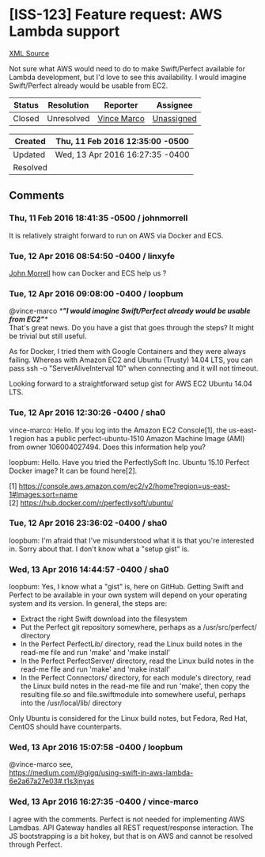 # [ISS-123] Feature request: AWS Lambda support

[XML Source](../xml/ISS-123.xml)
<p><p>Not sure what AWS would need to do to make Swift/Perfect available for Lambda development, but I'd love to see this availability.  I would imagine Swift/Perfect already would be usable from EC2.</p></p>





Status|Resolution|Reporter|Assignee
------|----------|--------|--------
Closed|Unresolved|[Vince Marco](vince-marco)|[Unassigned]($-1)





Created|Thu, 11 Feb 2016 12:35:00 -0500
-------|--------------
Updated|Wed, 13 Apr 2016 16:27:35 -0400
Resolved|


## Comments




### Thu, 11 Feb 2016 18:41:35 -0500 / johnmorrell 

<p><p>It is relatively straight forward to run on AWS via Docker and ECS.</p></p>


### Tue, 12 Apr 2016 08:54:50 -0400 / linxyfe 

<p><p><a href="http://jira.perfect.org:8080/secure/ViewProfile.jspa?name=johnmorrell" class="user-hover" rel="johnmorrell">John Morrell</a> how can Docker and ECS help us ?</p></p>


### Tue, 12 Apr 2016 09:08:00 -0400 / loopbum 

<p><p>@vince-marco <em>*<b>"I would imagine Swift/Perfect already would be usable from EC2"</b>*</em><br/>
That's great news. Do you have a gist that goes through the steps? It might be trivial but still useful.</p>

<p>As for Docker, I tried them with Google Containers and they were always failing. Whereas with Amazon EC2 and Ubuntu (Trusty) 14.04 LTS, you can pass ssh -o "ServerAliveInterval 10" when connecting and it will not timeout.</p>

<p>Looking forward to a straightforward setup gist for AWS EC2 Ubuntu 14.04 LTS.</p></p>


### Tue, 12 Apr 2016 12:30:26 -0400 / sha0 

<p>

<p>vince-marco: Hello. If you log into the Amazon EC2 Console<span class="error">&#91;1&#93;</span>, the us-east-1 region has a public perfect-ubuntu-1510 Amazon Machine Image (AMI) from owner 106004027494. Does this information help you?</p>

<p>loopbum: Hello.  Have you tried the PerfectlySoft Inc. Ubuntu 15.10 Perfect Docker image? It can be found here<span class="error">&#91;2&#93;</span>.</p>

<p><span class="error">&#91;1&#93;</span> <a href="https://console.aws.amazon.com/ec2/v2/home?region=us-east-1#Images:sort=name" class="external-link" rel="nofollow">https://console.aws.amazon.com/ec2/v2/home?region=us-east-1#Images:sort=name</a><br/>
<span class="error">&#91;2&#93;</span> <a href="https://hub.docker.com/r/perfectlysoft/ubuntu/" class="external-link" rel="nofollow">https://hub.docker.com/r/perfectlysoft/ubuntu/</a></p></p>


### Tue, 12 Apr 2016 23:36:02 -0400 / sha0 

<p><p>loopbum: I'm afraid that I've misunderstood what it is that you're interested in.  Sorry about that.  I don't know what a "setup gist" is.</p></p>


### Wed, 13 Apr 2016 14:44:57 -0400 / sha0 

<p><p>loopbum: Yes, I know what a "gist" is, here on GitHub.  Getting Swift and Perfect to be available in your own system will depend on your operating system and its version.  In general, the steps are:</p>
<ul class="alternate" type="square">
	<li>Extract the right Swift download into the filesystem</li>
	<li>Put the Perfect git repository somewhere, perhaps as a /usr/src/perfect/ directory</li>
	<li>In the Perfect PerfectLib/ directory, read the Linux build notes in the read-me file and run 'make' and 'make install'</li>
	<li>In the Perfect PerfectServer/ directory, read the Linux build notes in the read-me file and run 'make' and 'make install'</li>
	<li>In the Perfect Connectors/ directory, for each module's directory, read the Linux build notes in the read-me file and run 'make', then copy the resulting file.so and file.swiftmodule into somewhere useful, perhaps into the /usr/local/lib/ directory</li>
</ul>


<p>Only Ubuntu is considered for the Linux build notes, but Fedora, Red Hat, CentOS should have counterparts.</p></p>


### Wed, 13 Apr 2016 15:07:58 -0400 / loopbum 

<p><p>@vince-marco see,<br/>
<a href="https://medium.com/@gigq/using-swift-in-aws-lambda-6e2a67a27e03#.t1s3jnyas" class="external-link" rel="nofollow">https://medium.com/@gigq/using-swift-in-aws-lambda-6e2a67a27e03#.t1s3jnyas</a></p></p>


### Wed, 13 Apr 2016 16:27:35 -0400 / vince-marco 

<p><p>I agree with the comments.  Perfect is not needed for implementing AWS Lamdbas.  API Gateway handles all REST request/response interaction.  The JS bootstrapping is a bit hokey, but that is on AWS and cannot be resolved through Perfect.</p></p>


